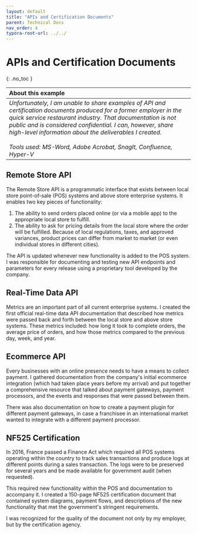 ```yaml
---
layout: default
title: "APIs and Certification Documents"
parent: Technical Docs
nav_order: 4
typora-root-url: ../../
---
```


# APIs and Certification Documents
{: .no_toc }

| About this example                                           |
| :----------------------------------------------------------- |
| *Unfortunately, I am unable to share examples of API and certification documents produced for a former employer in the quick service restaurant industry. That documentation is not public and is considered confidential. I can, however, share high-level information about the deliverables I created.<br /><br />Tools used: MS-Word, Adobe Acrobat, SnagIt, Confluence, Hyper-V* |


## Remote Store API

The Remote Store API is a programmatic interface that exists between local store point-of-sale (POS) systems and above store enterprise systems. It enables two key pieces of functionality:

1. The ability to send orders placed online (or via a mobile app) to the appropriate local store to fulfill.
2. The ability to ask for pricing details from the local store where the order will be fulfilled. Because of local regulations, taxes, and approved variances, product prices can differ from market to market (or even individual stores in different cities).

The API is updated whenever new functionality is added to the POS system. I was responsible for documenting and testing new API endpoints and parameters for every release using a proprietary tool developed by the company.

## Real-Time Data API

Metrics are an important part of all current enterprise systems. I created the first official real-time data API documentation that described how metrics were passed back and forth between the local store and above store systems. These metrics included: how long it took to complete orders, the average price of orders, and how those metrics compared to the previous day, week, and year.

## Ecommerce API

Every businesses with an online presence needs to have a means to collect payment. I gathered documentation from the company's initial ecommerce integration (which had taken place years before my arrival) and put together a comprehensive resource that talked about payment gateways, payment processors, and the events and responses that were passed between them.

There was also documentation on how to create a payment plugin for different payment gateways, in case a franchisee in an international market wanted to integrate with a different payment processor.

## NF525 Certification

In 2016, France passed a Finance Act which required all POS systems operating within the country to track sales transactions and produce logs at different points during a sales transaction. The logs were to be preserved for several years and be made available for government audit (when requested).

This required new functionality within the POS and documentation to accompany it. I created a 150-page NF525 certification document that contained system diagrams, payment flows, and descriptions of the new functionality that met the government's stringent requirements.

I was recognized for the quality of the document not only by my employer, but by the certification agency.

